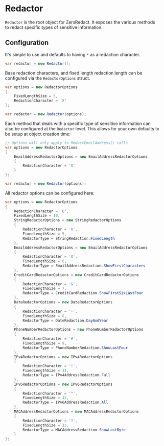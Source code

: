 # Redactor

`Redactor` is the root object for ZeroRedact. It exposes the various methods to redact specific types of sensitive information.

## Configuration

It's simple to use and defaults to having `*` as a redaction character.

```csharp
var redactor = new Redactor();
```

Base redaction characters, and fixed length redaction length can be configured via the `RedactorOptions` struct.

```csharp
var options = new RedactorOptions
{
    FixedLengthSize = 5,
    RedactionCharacter = 'X'
};

var redactor = new Redactor(options);
```

Each method that deals with a specific type of sensitive information can also be configured at the `Redactor` level. This allows for your own defaults to be setup at object creation time:

```csharp
// Options will only apply to RedactEmailAddress() calls
var options = new RedactorOptions
{
    EmailAddressRedactorOptions = new EmailAddressRedactorOptions
    {
        RedactionCharacter = 'X'
    }
};

var redactor = new Redactor(options);
```

All redactor options can be configured here:

```csharp
var options = new RedactorOptions
{
    RedactionCharacter = 'O',
    FixedLengthSize = 10,
    StringRedactorOptions = new StringRedactorOptions
    {
        RedactionCharacter = 'X',
        FixedLengthSize = 5,
        RedactorType = StringRedaction.FixedLength
    },
    EmailAddressRedactorOptions = new EmailAddressRedactorOptions
    {
        RedactionCharacter = 'X',
        FixedLengthSize = 6,
        RedactorType = EmailAddressRedaction.ShowFirstCharacters
    },
    CreditCardRedactorOptions = new CreditCardRedactorOptions
    {
        RedactionCharacter = '&',
        FixedLengthSize = 7,
        RedactorType = CreditCardRedaction.ShowFirstSixLastFour
    },
    DateRedactorOptions = new DateRedactorOptions
    {
        RedactionCharacter = '-',
        FixedLengthSize = 8,
        RedactorType = DateRedaction.DayAndYear
    },
    PhoneNumberRedactorOptions = new PhoneNumberRedactorOptions
    {
        RedactionCharacter = '#',
        FixedLengthSize = 9,
        RedactorType = PhoneNumberRedaction.ShowLastFour
    },
    IPv4RedactorOptions = new IPv4RedactorOptions
    {
        RedactionCharacter = '!',
        FixedLengthSize = 11,
        RedactorType = IPv4AddressRedaction.Full
    },
    IPv6RedactorOptions = new IPv6RedactorOptions
    {
        RedactionCharacter = '^',
        FixedLengthSize = 12,
        RedactorType = IPv6AddressRedaction.All
    },
    MACAddressRedactorOptions = new MACAddressRedactorOptions
    {
        RedactionCharacter = '?',
        FixedLengthSize = 13,
        RedactorType = MACAddressRedaction.ShowLastByte
    }
};
```